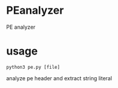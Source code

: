 # PEanalyzer
PE analyzer

# usage
```
python3 pe.py [file]
```

analyze pe header and extract string literal
